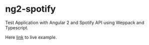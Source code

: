 # ng2-spotify
Test Application with Angular 2 and Spotify API using Weppack and Typescript.

Here <a href="spotify.justcreativemotion.com">link</a> to live example.
